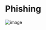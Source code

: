# Phishing

![image](https://user-images.githubusercontent.com/83734913/220928103-0e9c2381-18e3-456b-8f4b-a9a7537b842e.png)
